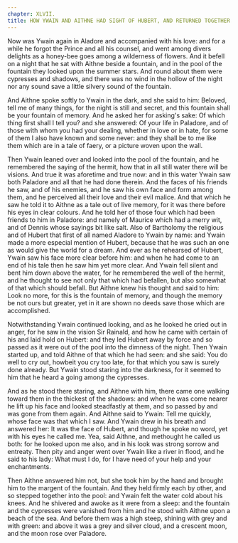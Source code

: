 ```yaml
---
chapter: XLVII.
title: HOW YWAIN AND AITHNE HAD SIGHT OF HUBERT, AND RETURNED TOGETHER INTO PALADORE.
---
```

Now was Ywain again in Aladore and accompanied with his love: and for a while he forgot the Prince and all his counsel, and went among divers delights as a honey-bee goes among a wilderness of flowers. And it befell on a night that he sat with Aithne beside a fountain, and in the pool of the fountain they looked upon the summer stars. And round about them were cypresses and shadows, and there was no wind in the hollow of the night nor any sound save a little silvery sound of the fountain.

And Aithne spoke softly to Ywain in the dark, and she said to him: Beloved, tell me of many things, for the night is still and secret, and this fountain shall be your fountain of memory. And he asked her for asking's sake: Of which thing first shall I tell you? and she answered: Of your life in Paladore, and of those with whom you had your dealing, whether in love or in hate, for some of them I also have known and some never: and they shall be to me like them which are in a tale of faery, or a picture woven upon the wall.

Then Ywain leaned over and looked into the pool of the fountain, and he remembered the saying of the hermit, how that in all still water there will be visions. And true it was aforetime and true now: and in this water Ywain saw both Paladore and all that he had done therein. And the faces of his friends he saw, and of his enemies, and he saw his own face and form among them, and he perceived all their love and their evil malice. And that which he saw he told it to Aithne as a tale out of live memory, for it was there before his eyes in clear colours. And he told her of those four which had been friends to him in Paladore: and namely of Maurice which had a merry wit, and of Dennis whose sayings bit like salt. Also of Bartholomy the religious and of Hubert that first of all named Aladore to Ywain by name: and Ywain made a more especial mention of Hubert, because that he was such an one as would give the world for a dream. And ever as he rehearsed of Hubert, Ywain saw his face more clear before him: and when he had come to an end of his tale then he saw him yet more clear. And Ywain fell silent and bent him down above the water, for he remembered the well of the hermit, and he thought to see not only that which had befallen, but also somewhat of that which should befall. But Aithne knew his thought and said to him: Look no more, for this is the fountain of memory, and though the memory be not ours but greater, yet in it are shown no deeds save those which are accomplished.

Notwithstanding Ywain continued looking, and as he looked he cried out in anger, for he saw in the vision Sir Rainald, and how he came with certain of his and laid hold on Hubert: and they led Hubert away by force and so passed as it were out of the pool into the dimness of the night. Then Ywain started up, and told Aithne of that which he had seen: and she said: You do well to cry out, howbeit you cry too late, for that which you saw is surely done already. But Ywain stood staring into the darkness, for it seemed to him that he heard a going among the cypresses.

And as he stood there staring, and Aithne with him, there came one walking toward them in the thickest of the shadows: and when he was come nearer he lift up his face and looked steadfastly at them, and so passed by and was gone from them again. And Aithne said to Ywain: Tell me quickly, whose face was that which I saw. And Ywain drew in his breath and answered her: It was the face of Hubert, and though he spoke no word, yet with his eyes he called me. Yea, said Aithne, and methought he called us both: for he looked upon me also, and in his look was strong sorrow and entreaty. Then pity and anger went over Ywain like a river in flood, and he said to his lady: What must I do, for I have need of your help and your enchantments.

Then Aithne answered him not, but she took him by the hand and brought him to the margent of the fountain. And they held firmly each by other, and so stepped together into the pool: and Ywain felt the water cold about his knees. And he shivered and awoke as it were from a sleep: and the fountain and the cypresses were vanished from him and he stood with Aithne upon a beach of the sea. And before them was a high steep, shining with grey and with green: and above it was a grey and silver cloud, and a crescent moon, and the moon rose over Paladore.
  
